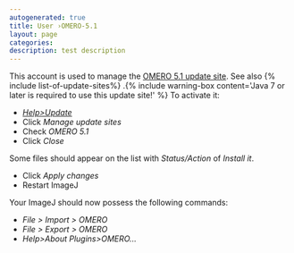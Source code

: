 ```yaml
---
autogenerated: true
title: User ›OMERO-5.1
layout: page
categories: 
description: test description
---
```


This account is used to manage the [OMERO 5.1 update site](http://sites.imagej.net/OMERO-5.1/). See also {% include list-of-update-sites%}
.{% include warning-box content='Java 7 or later is required to use this update site!' %} To activate it:

-   [*Help&gt;Update*](Update_Sites)
-   Click *Manage update sites*
-   Check *OMERO 5.1*
-   Click *Close*

Some files should appear on the list with *Status/Action* of *Install it*.

-   Click *Apply changes*
-   Restart ImageJ

Your ImageJ should now possess the following commands:

-   *File &gt; Import &gt; OMERO*
-   *File &gt; Export &gt; OMERO*
-   *Help&gt;About Plugins&gt;OMERO...*
